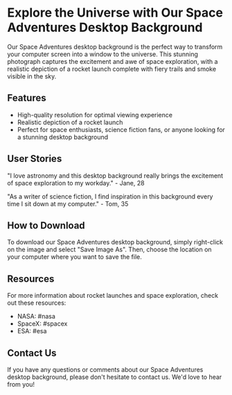 <!--font:Open Sans-->

# Explore the Universe with Our Space Adventures Desktop Background

Our Space Adventures desktop background is the perfect way to transform your computer screen into a window to the universe. This stunning photograph captures the excitement and awe of space exploration, with a realistic depiction of a rocket launch complete with fiery trails and smoke visible in the sky.

## Features
- High-quality resolution for optimal viewing experience
- Realistic depiction of a rocket launch
- Perfect for space enthusiasts, science fiction fans, or anyone looking for a stunning desktop background

## User Stories
"I love astronomy and this desktop background really brings the excitement of space exploration to my workday." - Jane, 28

"As a writer of science fiction, I find inspiration in this background every time I sit down at my computer." - Tom, 35

## How to Download
To download our Space Adventures desktop background, simply right-click on the image and select "Save Image As". Then, choose the location on your computer where you want to save the file.

## Resources
For more information about rocket launches and space exploration, check out these resources:
- NASA: #nasa
- SpaceX: #spacex
- ESA: #esa

## Contact Us
If you have any questions or comments about our Space Adventures desktop background, please don't hesitate to contact us. We'd love to hear from you!

<!--

Write me content for website with wallpaper which alt text is:

"A realistic photograph of a rocket launch, with fiery trails and smoke visible in the sky."

The name/title of the page should not be 1:1 copy of the alt text but rather a real content of the website which is using this wallpaper.

- Use markdown format 
- Start with heading
- Heading should be short and concise
- The content should look like a real website 
- The website should not be about the wallpaper, wallpaper is just a related background
- Heading should be contain work "wallpaper" or "background"
- Include real sections like references, contact, user stories, etc. use things relevant to the page purpose.
- Feel free to use structure like headings, bullets, numbering, blockquotes, paragraphs, horizontal lines, etc.
- You can use formatting like bold or _italic_
- You can include UTF-8 emojis
- Links should be only #hash anchors (and you can refer to the document itself)
- Do not include images


---


# Space Adventures Wallpaper for Your Desktop

Transform your computer screen into a window to the universe with our Space Adventures wallpaper. This realistic photograph of a rocket launch captures the excitement and awe of space exploration. The fiery trails and smoke visible in the sky will make you feel like you're right there witnessing the launch in person.

## Features
- High-quality resolution for optimal viewing experience
- Realistic depiction of a rocket launch
- Perfect for space enthusiasts, science fiction fans, or anyone looking for a stunning desktop background

## User Stories
"I love astronomy and this wallpaper really brings the excitement of space exploration to my desktop." - Jane, 28

"As a writer of science fiction, I find inspiration in this wallpaper every time I sit down at my computer." - Tom, 35

## How to Download
To download our Space Adventures wallpaper, simply right-click on the image and select "Save Image As". Then, choose the location on your computer where you want to save the file. 

## References
For more information about rocket launches and space exploration, check out these resources:
- NASA: #nasa
- SpaceX: #spacex
- ESA: #esa

## Contact Us
If you have any questions or comments about our Space Adventures wallpaper, please don't hesitate to contact us. We'd love to hear from you!


---


Heading should not include word "wallpaper". The website should not be about the wallpaper itself, wallpaper is just a related background, rewrite whole content.


---


# Explore the Universe with Our Space Adventures Desktop Background

Our Space Adventures desktop background is the perfect way to transform your computer screen into a window to the universe. This stunning photograph captures the excitement and awe of space exploration, with a realistic depiction of a rocket launch complete with fiery trails and smoke visible in the sky.

## Features
- High-quality resolution for optimal viewing experience
- Realistic depiction of a rocket launch
- Perfect for space enthusiasts, science fiction fans, or anyone looking for a stunning desktop background

## User Stories
"I love astronomy and this desktop background really brings the excitement of space exploration to my workday." - Jane, 28

"As a writer of science fiction, I find inspiration in this background every time I sit down at my computer." - Tom, 35

## How to Download
To download our Space Adventures desktop background, simply right-click on the image and select "Save Image As". Then, choose the location on your computer where you want to save the file.

## Resources
For more information about rocket launches and space exploration, check out these resources:
- NASA: #nasa
- SpaceX: #spacex
- ESA: #esa

## Contact Us
If you have any questions or comments about our Space Adventures desktop background, please don't hesitate to contact us. We'd love to hear from you!


---


Write me a Google font which is best fitting for the website.

Pick from the list:
- Exo 2
- Lobster
- Open Sans
- Cinzel
- Montserrat
- Barlow Condensed
- Great Vibes
- Cormorant Garamond
- Inter
- Creepster
- Cabin
- Futura
- Orbitron
- Roboto
- Playfair Display
- Cinzel Decorative
- Alegreya
- Dancing Script
- Raleway
- Poppins
- IBM Plex Sans
- Lato


Write just the font name nothing else.


---


Open Sans

-->
